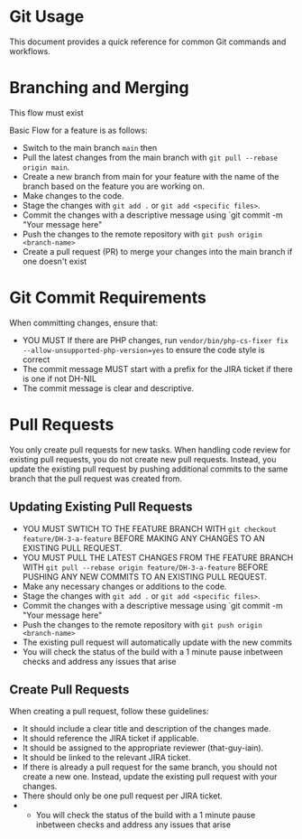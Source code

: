Git Usage
=========

This document provides a quick reference for common Git commands and workflows.

# Branching and Merging

This flow must exist

Basic Flow for a feature is as follows:

* Switch to the main branch `main` then
* Pull the latest changes from the main branch with `git pull --rebase origin main`.
* Create a new branch from main for your feature with the name of the branch based on the feature you are working on.
* Make changes to the code.
* Stage the changes with `git add .` or `git add <specific files>`.
* Commit the changes with a descriptive message using `git commit -m "Your message here"
* Push the changes to the remote repository with `git push origin <branch-name>`
* Create a pull request (PR) to merge your changes into the main branch if one doesn't exist

# Git Commit Requirements

When committing changes, ensure that:

* YOU MUST If there are PHP changes, run `vendor/bin/php-cs-fixer fix --allow-unsupported-php-version=yes` to ensure the code style is correct
* The commit message MUST start with a prefix for the JIRA ticket if there is one if not DH-NIL
* The commit message is clear and descriptive.

# Pull Requests

You only create pull requests for new tasks. When handling code review for existing pull requests, you do not create new pull requests. Instead, you update the existing pull request by pushing additional commits to the same branch that the pull request was created from.

## Updating Existing Pull Requests

* YOU MUST SWTICH TO THE FEATURE BRANCH WITH `git checkout feature/DH-3-a-feature` BEFORE MAKING ANY CHANGES TO AN EXISTING PULL REQUEST.
* YOU MUST PULL THE LATEST CHANGES FROM THE FEATURE BRANCH WITH `git pull --rebase origin feature/DH-3-a-feature` BEFORE PUSHING ANY NEW COMMITS TO AN EXISTING PULL REQUEST.
* Make any necessary changes or additions to the code.
* Stage the changes with `git add .` or `git add <specific files>`.
* Commit the changes with a descriptive message using `git commit -m "Your message here"
* Push the changes to the remote repository with `git push origin <branch-name>`
* The existing pull request will automatically update with the new commits
* You will check the status of the build with a 1 minute pause inbetween checks and address any issues that arise

## Create Pull Requests

When creating a pull request, follow these guidelines:

* It should include a clear title and description of the changes made.
* It should reference the JIRA ticket if applicable.
* It should be assigned to the appropriate reviewer (that-guy-iain).
* It should be linked to the relevant JIRA ticket.
* If there is already a pull request for the same branch, you should not create a new one. Instead, update the existing pull request with your changes.
* There should only be one pull request per JIRA ticket.
* * You will check the status of the build with a 1 minute pause inbetween checks and address any issues that arise
